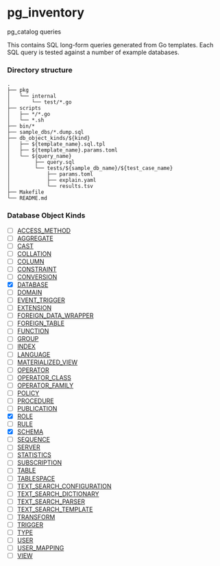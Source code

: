 # pg_inventory
pg_catalog queries

This contains SQL long-form queries generated from Go templates.
Each SQL query is tested against a number of example databases.

### Directory structure

```
.
├── pkg
│   └── internal
│       └── test/*.go
├── scripts
│   ├── */*.go
│   └── *.sh
├── bin/*
├── sample_dbs/*.dump.sql
├── db_object_kinds/${kind}
│   ├── ${template_name}.sql.tpl
│   ├── ${template_name}.params.toml
│   └── ${query_name}
│        ├── query.sql
│        └── tests/${sample_db_name}/${test_case_name}
│            ├── params.toml
│            ├── explain.yaml
│            └── results.tsv
├── Makefile
└── README.md
```

### Database Object Kinds

- [ ] [ACCESS_METHOD](./ACCESS_METHOD/)
- [ ] [AGGREGATE](./AGGREGATE/)
- [ ] [CAST](./CAST/)
- [ ] [COLLATION](./COLLATION/)
- [ ] [COLUMN](./COLUMN/)
- [ ] [CONSTRAINT](./CONSTRAINT/)
- [ ] [CONVERSION](./CONVERSION/)
- [x] [DATABASE](./DATABASE/)
- [ ] [DOMAIN](./DOMAIN/)
- [ ] [EVENT_TRIGGER](./EVENT_TRIGGER/)
- [ ] [EXTENSION](./EXTENSION/)
- [ ] [FOREIGN_DATA_WRAPPER](./FOREIGN_DATA_WRAPPER/)
- [ ] [FOREIGN_TABLE](./FOREIGN_TABLE/)
- [ ] [FUNCTION](./FUNCTION/)
- [ ] [GROUP](./GROUP/)
- [ ] [INDEX](./INDEX/)
- [ ] [LANGUAGE](./LANGUAGE/)
- [ ] [MATERIALIZED_VIEW](./MATERIALIZED_VIEW/)
- [ ] [OPERATOR](./OPERATOR/)
- [ ] [OPERATOR_CLASS](./OPERATOR_CLASS/)
- [ ] [OPERATOR_FAMILY](./OPERATOR_FAMILY/)
- [ ] [POLICY](./POLICY/)
- [ ] [PROCEDURE](./PROCEDURE/)
- [ ] [PUBLICATION](./PUBLICATION/)
- [X] [ROLE](./ROLE/)
- [ ] [RULE](./RULE/)
- [x] [SCHEMA](./SCHEMA/)
- [ ] [SEQUENCE](./SEQUENCE/)
- [ ] [SERVER](./SERVER/)
- [ ] [STATISTICS](./STATISTICS/)
- [ ] [SUBSCRIPTION](./SUBSCRIPTION/)
- [ ] [TABLE](./TABLE/)
- [ ] [TABLESPACE](./TABLESPACE/)
- [ ] [TEXT_SEARCH_CONFIGURATION](./TEXT_SEARCH_CONFIGURATION/)
- [ ] [TEXT_SEARCH_DICTIONARY](./TEXT_SEARCH_DICTIONARY/)
- [ ] [TEXT_SEARCH_PARSER](./TEXT_SEARCH_PARSER/)
- [ ] [TEXT_SEARCH_TEMPLATE](./TEXT_SEARCH_TEMPLATE/)
- [ ] [TRANSFORM](./TRANSFORM/)
- [ ] [TRIGGER](./TRIGGER/)
- [ ] [TYPE](./TYPE/)
- [ ] [USER](./USER/)
- [ ] [USER_MAPPING](./USER_MAPPING/)
- [ ] [VIEW](./VIEW/)

